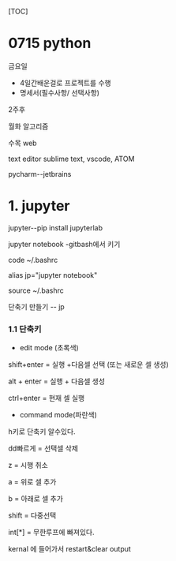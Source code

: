 [TOC]

# 0715 python

금요일 

- 4일간배운걸로 프로젝트를 수행
- 명세서(필수사항/ 선택사항)



2주후

월화 알고리즘

수목 web

text editor sublime text, vscode, ATOM

pycharm--jetbrains

# 1. jupyter

jupyter--pip install jupyterlab

jupyter notebook -gitbash에서 키기

code ~/.bashrc

alias jp="jupyter notebook"

source ~/.bashrc

단축기 만들기 -- jp

### 1.1 단축키

- edit mode (초록색)

shift+enter = 실행 +다음셀 선택 (또는 새로운 셀 생성)

alt + enter = 실행 + 다음셀 생성

ctrl+enter  = 현재 셀 실행

- command mode(파란색) 

h키로 단축키 알수있다.

dd빠르게  = 선택셀 삭제

z = 시행 취소

a = 위로 셀 추가

b = 아래로 셀 추가

shift = 다중선택

int[*] = 무한루프에 빠져있다.

kernal 에 들어가서 restart&clear output